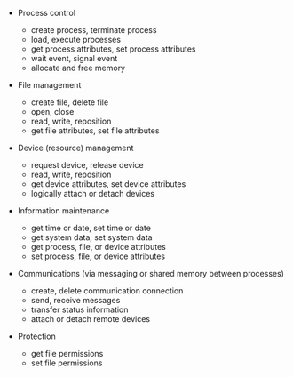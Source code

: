 - Process control
	- create process, terminate process
	- load, execute processes
	- get process attributes, set process attributes
	- wait event, signal event
	- allocate and free memory

- File management
	- create file, delete file
	- open, close
	- read, write, reposition
	- get file attributes, set file attributes

- Device (resource) management
	- request device, release device
	- read, write, reposition
	- get device attributes, set device attributes
	- logically attach or detach devices

- Information maintenance
	- get time or date, set time or date
	- get system data, set system data
	- get process, file, or device attributes
	- set process, file, or device attributes

- Communications (via messaging or shared memory between processes)
	- create, delete communication connection
	- send, receive messages
	- transfer status information
	- attach or detach remote devices

- Protection
	- get file permissions
	- set file permissions
